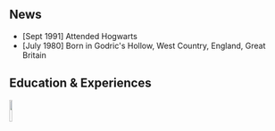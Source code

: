 
## News

- [Sept 1991] Attended Hogwarts
- [July 1980] Born in Godric's Hollow, West Country, England, Great Britain


## Education & Experiences




<img src="https://github.com/miaocunqiang/cqmiao-homepage/blob/main/img-storage/pic_head.jpg" width="10%" height="10%">


